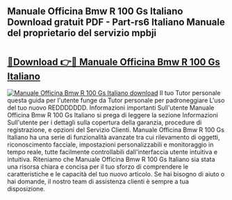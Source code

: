 ## Manuale Officina Bmw R 100 Gs Italiano Download gratuit PDF - Part-rs6 Italiano Manuale del proprietario del servizio mpbji

# <h2><a href="http://dfa9qcb.blite.top/?on=Manuale+Officina+Bmw+R+100+Gs+Italiano">🔗Download 👉🔴 Manuale Officina Bmw R 100 Gs Italiano</a></h2>

[![Manuale Officina Bmw R 100 Gs Italiano download](https://i.imgur.com/lujVjoI.png)](http://dfa9qcb.blite.top/?on=Manuale+Officina+Bmw+R+100+Gs+Italiano)
Il tuo Tutor personale questa guida per l'utente funge da Tutor personale per padroneggiare L'uso del tuo nuovo REDDDDDDD. Informazioni importanti Sull'utente Manuale Officina Bmw R 100 Gs Italiano si prega di leggere la sezione Informazioni Sull'utente per i dettagli sulla copertura della garanzia, procedure di registrazione, e opzioni del Servizio Clienti. Manuale Officina Bmw R 100 Gs Italiano ha una serie di funzionalità avanzate tra cui rilevamento di oggetti, riconoscimento facciale, impostazioni personalizzabili e monitoraggio in tempo reale, tutte facilmente controllabili dall'interfaccia utente intuitiva e intuitiva. Riteniamo che Manuale Officina Bmw R 100 Gs Italiano sia stata una risorsa chiara e concisa per il tuo sforzo di comprendere le caratteristiche e le capacità del tuo nuovo articolo. Se hai bisogno di aiuto o hai domande, il nostro team di assistenza clienti è sempre a tua disposizione.
